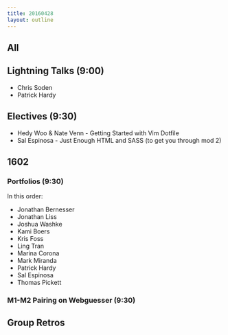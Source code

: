 ```yaml
---
title: 20160428
layout: outline
---
```


## All

## Lightning Talks (9:00)

* Chris Soden
* Patrick Hardy

## Electives (9:30)

* Hedy Woo & Nate Venn - Getting Started with Vim Dotfile
* Sal Espinosa - Just Enough HTML and SASS (to get you through mod 2)

## 1602

### Portfolios (9:30)

In this order: 

* Jonathan Bernesser
* Jonathan Liss
* Joshua Washke
* Kami Boers
* Kris Foss
* Ling Tran
* Marina Corona
* Mark Miranda
* Patrick Hardy
* Sal Espinosa
* Thomas Pickett

### M1-M2 Pairing on Webguesser (9:30)

## Group Retros

